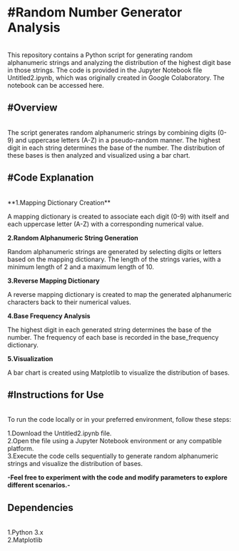 <h1>#Random Number Generator Analysis</h1><br>
This repository contains a Python script for generating random alphanumeric strings and analyzing the distribution of the highest digit base in those strings. The code is provided in the Jupyter Notebook file Untitled2.ipynb, which was originally created in Google Colaboratory. The notebook can be accessed here.

<h2>#Overview</h2><br>
The script generates random alphanumeric strings by combining digits (0-9) and uppercase letters (A-Z) in a pseudo-random manner. The highest digit in each string determines the base of the number. The distribution of these bases is then analyzed and visualized using a bar chart.

<h2>#Code Explanation</h2><br>
**1.Mapping Dictionary Creation**<br>

A mapping dictionary is created to associate each digit (0-9) with itself and each uppercase letter (A-Z) with a corresponding numerical value.

**2.Random Alphanumeric String Generation**<br>

Random alphanumeric strings are generated by selecting digits or letters based on the mapping dictionary.
The length of the strings varies, with a minimum length of 2 and a maximum length of 10.

**3.Reverse Mapping Dictionary**<br>

A reverse mapping dictionary is created to map the generated alphanumeric characters back to their numerical values.

**4.Base Frequency Analysis**<br>

The highest digit in each generated string determines the base of the number.
The frequency of each base is recorded in the base_frequency dictionary.

**5.Visualization**<br>

A bar chart is created using Matplotlib to visualize the distribution of bases.<br>

<h2>#Instructions for Use</h2><br>
To run the code locally or in your preferred environment, follow these steps:

1.Download the Untitled2.ipynb file.<br>
2.Open the file using a Jupyter Notebook environment or any compatible platform.<br>
3.Execute the code cells sequentially to generate random alphanumeric strings and visualize the distribution of bases.<br>

**-Feel free to experiment with the code and modify parameters to explore different scenarios.-**<br>

<h2>Dependencies</h2><br>
1.Python 3.x<br>
2.Matplotlib<br>
